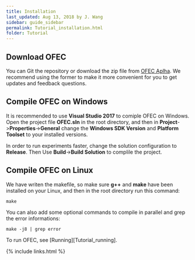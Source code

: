```yaml
---
title: Installation
last_updated: Aug 13, 2018 by J. Wang
sidebar: guide_sidebar
permalink: Tutorial_installation.html
folder: Tutorial
---
```


## Download OFEC
You can Git the repository or download the zip file from [OFEC Aplha](https://github.com/Changhe160/OFEC_Alpha). We recommend using the former to make it more convenient for you to get updates and feedback questions.

## Compile OFEC on Windows
It is recommended to use **Visual Studio 2017** to comiple OFEC on Windows. Open the project file **OFEC.sln** in the root directory, and then in **Project**->**Properties**->**General** change the **Windows SDK Version** and **Platform Toolset** to your installed versions.

In order to run experiments faster, change the solution configuration to **Release**. Then Use **Build**->**Build Solution** to complile the project.

## Compile OFEC on Linux
We have writen the makefile, so make sure **g++** and **make** have been installed on your Linux, and then in the root directory run this command:
```
make
``` 
You can also add some optional commands to compile in parallel and grep the error informations:
```
make -j8 | grep error
```
To run OFEC, see [Running][Tutorial_running].

{% include links.html %}